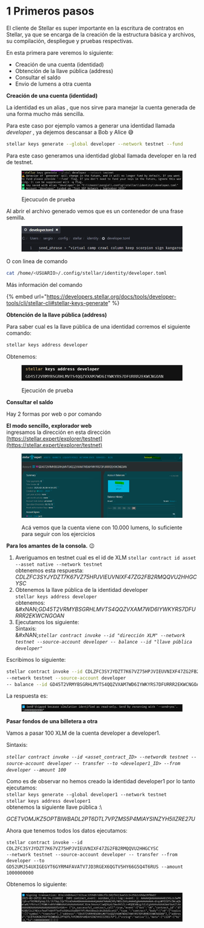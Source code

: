 # 1️ Primeros pasos

El cliente de Stellar es super importante en la escritura de contratos en Stellar, ya que se encarga de la creación de la estructura básica y archivos, su compilación, despliegue y pruebas respectivas.

En esta primera pare veremos lo siguiente:

* Creación de una cuenta (identidad)
* Obtención de la llave pública (address)
* Consultar el saldo
* Envio de lumens a otra cuenta

**Creación de una cuenta (identidad)**

La identidad es un alias , que nos sirve para manejar la cuenta generada de una forma mucho más sencilla.

Para este caso por ejemplo vamos a generar una identidad llamada _developer_ , ya dejemos descansar a Bob y Alice 😅

```bash
stellar keys generate --global developer --network testnet --fund
```

Para este caso generamos una identidad global llamada developer en la red de testnet.

<figure><img src="../../.gitbook/assets/image (19).png" alt=""><figcaption><p>Ejecucuón de prueba</p></figcaption></figure>

Al abrir el archivo generado vemos que es un contenedor de una frase semilla.

<figure><img src="../../.gitbook/assets/image (20).png" alt=""><figcaption></figcaption></figure>

O  con linea de comando

```bash
cat /home/<USUARIO>/.config/stellar/identity/developer.toml
```

Más información del comando

{% embed url="https://developers.stellar.org/docs/tools/developer-tools/cli/stellar-cli#stellar-keys-generate" %}

**Obtención de la llave pública (address)**

Para saber cual es la llave pública de una identidad corremos el siguiente comando:

```bash
stellar keys address developer
```

Obtenemos:

<figure><img src="../../.gitbook/assets/image (21).png" alt=""><figcaption><p>Ejecución de prueba</p></figcaption></figure>

**Consultar el saldo**

Hay 2 formas por web o por comando

**El modo sencillo, explorador web**\
ingresamos la dirección en esta dirección [https://stellar.expert/explorer/testnet](https://stellar.expert/explorer/testnet)

<figure><img src="../../.gitbook/assets/image (15).png" alt=""><figcaption><p>Acá vemos que la cuenta viene con 10.000 lumens, lo suficiente para seguir con los ejercicios</p></figcaption></figure>

**Para los amantes de la consola.** 😉

1. Averiguamos en testnet cual es el id de XLM `stellar contract id asset --asset native --network testnet`\
   obtenemos esta respuesta: _CDLZFC3SYJYDZT7K67VZ75HPJVIEUVNIXF47ZG2FB2RMQQVU2HHGCYSC_
2. Obtenemos la llave pública de la identidad developer\
   `stellar keys address developer`\
   obtenemos:\
   &#xNAN;_&#x47;D45T2VRMYBSGRHLMVTS4QQZVXAM7WD6IYWKYRS7DFURRR2EKWCNGOAN_
3. Ejecutamos los siguiente:\
   Sintaxis:\
   &#xNAN;_`stellar contract invoke --id "dirección XLM" --network testnet --source-account developer -- balance --id "llave pública developer"`_

Escribimos lo siguiente:

```bash
stellar contract invoke --id CDLZFC3SYJYDZT7K67VZ75HPJVIEUVNIXF47ZG2FB2RMQQVU2HHGCYSC 
--network testnet --source-account developer 
-- balance --id GD45T2VRMYBSGRHLMVTS4QQZVXAM7WD6IYWKYRS7DFURRR2EKWCNGOAN
```

La respuesta es:

<figure><img src="../../.gitbook/assets/image (22).png" alt=""><figcaption></figcaption></figure>

**Pasar fondos de una billetera a otra**

Vamos a pasar 100 XLM de la cuenta developer a developer1.

Sintaxis:

_`stellar contract invoke --id <asset_contract_ID> --networdk testnet --source-account developer -- transfer --to <developer1_ID> --from developer --amount 100`_

Como es de observar no hemos creado la identidad developer1 por lo tanto ejecutamos:\
`stellar keys generate --global developer1 --network testnet`\
`stellar keys address developer1`\
obtenemos la siguiente llave pública :\


_GCETVOMJKZ5OPTBIWBADL2PT6DTL7VPZMS5P4MIAYSINZYH5IIZRE27U_

Ahora que tenemos todos los datos ejecutamos:

```
stellar contract invoke --id CDLZFC3SYJYDZT7K67VZ75HPJVIEUVNIXF47ZG2FB2RMQQVU2HHGCYSC 
--network testnet --source-account developer -- transfer --from developer --to GD52UMJ54UXIGEGYT6GYRM4FAVATV7JD3RGEX6QGTV5HY66G5Q4T6RUS --amount 1000000000
```



Obtenemos lo siguiente:

<figure><img src="../../.gitbook/assets/image (23).png" alt=""><figcaption></figcaption></figure>
